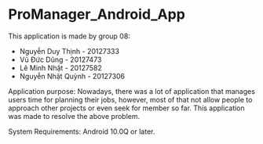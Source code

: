 # ProManager_Android_App
This application is made by group 08:
+ Nguyễn Duy Thịnh - 20127333
+ Vũ Đức Dũng - 20127473
+ Lê Minh Nhật - 20127582
+ Nguyễn Nhật Quỳnh - 20127306

Application purpose:
Nowadays, there was a lot of application that manages users
time for planning their jobs, however, most of that not allow
people to approach other projects or even seek for member so
far. This application was made to resolve the above problem.

System Requirements:
Android 10.0Q or later.


